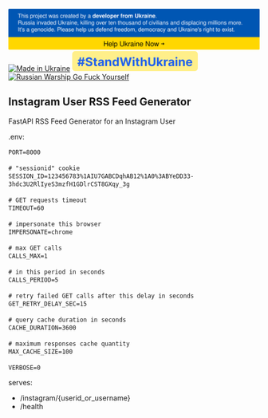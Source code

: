 [![Stand With Ukraine](https://raw.githubusercontent.com/vshymanskyy/StandWithUkraine/main/banner-direct-single.svg)](https://stand-with-ukraine.pp.ua)
[![Made in Ukraine](https://img.shields.io/badge/made_in-Ukraine-ffd700.svg?labelColor=0057b7)](https://stand-with-ukraine.pp.ua)
[![Stand With Ukraine](https://raw.githubusercontent.com/vshymanskyy/StandWithUkraine/main/badges/StandWithUkraine.svg)](https://stand-with-ukraine.pp.ua)
[![Russian Warship Go Fuck Yourself](https://raw.githubusercontent.com/vshymanskyy/StandWithUkraine/main/badges/RussianWarship.svg)](https://stand-with-ukraine.pp.ua)

Instagram User RSS Feed Generator
---------------------------

FastAPI RSS Feed Generator for an Instagram User

.env:
```
PORT=8000

# "sessionid" cookie
SESSION_ID=123456783%1AIU7GABCDqhAB12%1A0%3ABYeDD33-3hdc3U2RlIyeS3mzfH1GDlrCST8GXqy_3g

# GET requests timeout
TIMEOUT=60

# impersonate this browser
IMPERSONATE=chrome

# max GET calls
CALLS_MAX=1

# in this period in seconds
CALLS_PERIOD=5

# retry failed GET calls after this delay in seconds
GET_RETRY_DELAY_SEC=15

# query cache duration in seconds
CACHE_DURATION=3600

# maximum responses cache quantity
MAX_CACHE_SIZE=100

VERBOSE=0
```
serves:
- /instagram/{userid_or_username}
- /health
